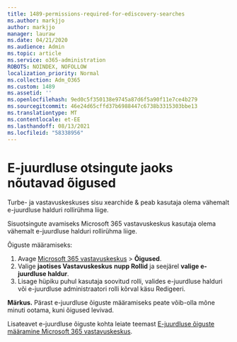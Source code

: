 ```yaml
---
title: 1489-permissions-required-for-ediscovery-searches
ms.author: markjjo
author: markjjo
manager: lauraw
ms.date: 04/21/2020
ms.audience: Admin
ms.topic: article
ms.service: o365-administration
ROBOTS: NOINDEX, NOFOLLOW
localization_priority: Normal
ms.collection: Adm_O365
ms.custom: 1489
ms.assetid: ''
ms.openlocfilehash: 9ed0c5f350138e9745a87d6f5a90f11e7ce4b279
ms.sourcegitcommit: 46e24d65cffd37b6988447c6738b3315303bbe13
ms.translationtype: MT
ms.contentlocale: et-EE
ms.lasthandoff: 08/13/2021
ms.locfileid: "58338956"
---
```

# <a name="permissions-required-for-ediscovery-searches"></a>E-juurdluse otsingute jaoks nõutavad õigused

Turbe- ja vastavuskeskuses sisu xearchide & peab kasutaja olema vähemalt e-juurdluse halduri rollirühma liige.

Sisuotsingute avamiseks Microsoft 365 vastavuskeskus kasutaja olema vähemalt e-juurdluse halduri rollirühma liige.  

Õiguste määramiseks:

1. Avage [Microsoft 365 vastavuskeskus](https://compliance.microsoft.com/)  >  **Õigused**.
1. Valige **jaotises Vastavuskeskus** **nupp Rollid** ja seejärel **valige e-juurdluse haldur**.
1. Lisage hüpiku puhul kasutaja soovitud rolli,  valides e-juurdluse halduri või e-juurdluse administraatori rolli kõrval käsu Redigeeri.

**Märkus.** Pärast e-juurdluse õiguste määramiseks peate võib-olla mõne minuti ootama, kuni õigused levivad.

Lisateavet e-juurdluse õiguste kohta leiate teemast [E-juurdluse õiguste määramine Microsoft 365 vastavuskeskus](https://docs.microsoft.com/microsoft-365/compliance/assign-ediscovery-permissions).
